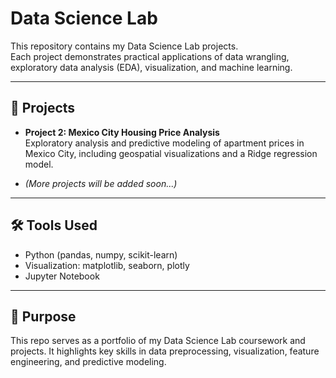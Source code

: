 # Data Science Lab

This repository contains my Data Science Lab projects.  
Each project demonstrates practical applications of data wrangling, exploratory data analysis (EDA), visualization, and machine learning.

---

## 📌 Projects

- **Project 2: Mexico City Housing Price Analysis**  
  Exploratory analysis and predictive modeling of apartment prices in Mexico City, including geospatial visualizations and a Ridge regression model.

- *(More projects will be added soon...)*

---

## 🛠 Tools Used
- Python (pandas, numpy, scikit-learn)  
- Visualization: matplotlib, seaborn, plotly  
- Jupyter Notebook  

---

## 🎯 Purpose
This repo serves as a portfolio of my Data Science Lab coursework and projects. It highlights key skills in data preprocessing, visualization, feature engineering, and predictive modeling.
